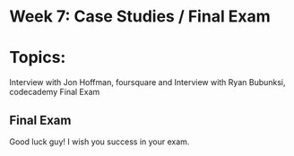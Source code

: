 Week 7: Case Studies / Final Exam
=================================

# Topics:
Interview with Jon Hoffman, foursquare and Interview with Ryan Bubunksi, codecademy
Final Exam

## Final Exam
Good luck guy! I wish you success in your exam.
